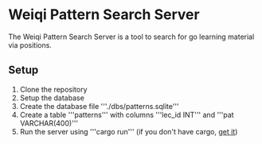 # Weiqi Pattern Search Server

The Weiqi Pattern Search Server is a tool to search for go learning material
via positions.

## Setup

 1. Clone the repository
 2. Setup the database
  1. Create the database file '''./dbs/patterns.sqlite'''
  2. Create a table '''patterns''' with columns '''lec_id INT''' and '''pat VARCHAR(400)'''
 3. Run the server using '''cargo run''' (if you don't have cargo, [get it](https://rustup.rs))
